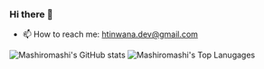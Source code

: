 ### Hi there 👋

<!--
**mashiromashi/mashiromashi** is a ✨ _special_ ✨ repository because its `README.md` (this file) appears on your GitHub profile.

Here are some ideas to get you started:

- 🔭 I’m currently working on ...
- 🌱 I’m currently learning ...
- 👯 I’m looking to collaborate on ...
- 🤔 I’m looking for help with ...
- 💬 Ask me about ...

- 😄 Pronouns: ...
- ⚡ Fun fact: ...
-->

- 📫 How to reach me: htinwana.dev@gmail.com

![Mashiromashi's GitHub stats](https://github-readme-stats.vercel.app/api?username=mashiromashi&count_private=true&show_icons=true&theme=radical)
![Mashiromashi's Top Lanugages](https://github-readme-stats.vercel.app/api/top-langs/?username=mashiromashi&count_private=true&show_icons=true&theme=radical&layout=compact)
